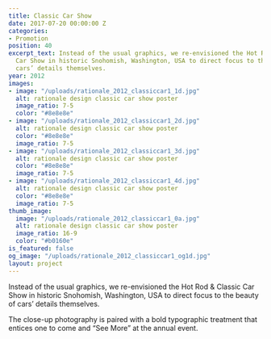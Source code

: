 ```yaml
---
title: Classic Car Show
date: 2017-07-20 00:00:00 Z
categories:
- Promotion
position: 40
excerpt_text: Instead of the usual graphics, we re-envisioned the Hot Rod & Classic
  Car Show in historic Snohomish, Washington, USA to direct focus to the beauty of
  cars’ details themselves.
year: 2012
images:
- image: "/uploads/rationale_2012_classiccar1_1d.jpg"
  alt: rationale design classic car show poster
  image_ratio: 7-5
  color: "#8e8e8e"
- image: "/uploads/rationale_2012_classiccar1_2d.jpg"
  alt: rationale design classic car show poster
  color: "#8e8e8e"
  image_ratio: 7-5
- image: "/uploads/rationale_2012_classiccar1_3d.jpg"
  alt: rationale design classic car show poster
  color: "#8e8e8e"
  image_ratio: 7-5
- image: "/uploads/rationale_2012_classiccar1_4d.jpg"
  alt: rationale design classic car show poster
  color: "#8e8e8e"
  image_ratio: 7-5
thumb_image:
  image: "/uploads/rationale_2012_classiccar1_0a.jpg"
  alt: rationale design classic car show poster
  image_ratio: 16-9
  color: "#b0160e"
is_featured: false
og_image: "/uploads/rationale_2012_classiccar1_og1d.jpg"
layout: project
---
```


Instead of the usual graphics, we re-envisioned the Hot Rod & Classic Car Show in historic Snohomish, Washington, USA to direct focus to the beauty of cars’ details themselves.

The close-up photography is paired with a bold typographic treatment that entices one to come and “See More” at the annual event.